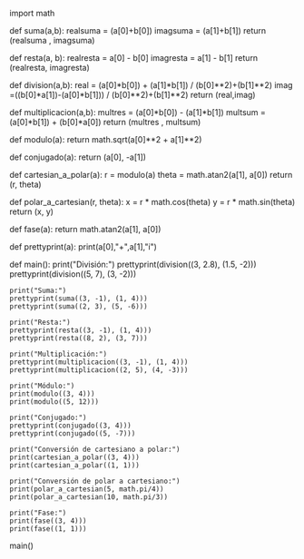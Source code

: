 import math

def suma(a,b):
    realsuma = (a[0]+b[0])
    imagsuma = (a[1]+b[1])
    return (realsuma , imagsuma)

def resta(a, b):
    realresta = a[0] - b[0]
    imagresta = a[1] - b[1]
    return (realresta, imagresta)

def division(a,b):
    real = (a[0]*b[0]) + (a[1]*b[1]) / (b[0]**2)+(b[1]**2)
    imag =((b[0]*a[1])-(a[0]*b[1])) / (b[0]**2)+(b[1]**2)
    return (real,imag)

def multiplicacion(a,b):
    multres = (a[0]*b[0]) - (a[1]*b[1])
    multsum = (a[0]*b[1]) + (b[0]*a[0])
    return (multres , multsum)

def modulo(a):
    return math.sqrt(a[0]**2 + a[1]**2)

def conjugado(a):
    return (a[0], -a[1])

def cartesian_a_polar(a):
    r = modulo(a)
    theta = math.atan2(a[1], a[0])
    return (r, theta)

def polar_a_cartesian(r, theta):
    x = r * math.cos(theta)
    y = r * math.sin(theta)
    return (x, y)

def fase(a):
    return math.atan2(a[1], a[0])


def prettyprint(a):
    print(a[0],"+",a[1],"i")

def main():
    print("División:")
    prettyprint(division((3, 2.8), (1.5, -2)))
    prettyprint(division((5, 7), (3, -2)))

    print("Suma:")
    prettyprint(suma((3, -1), (1, 4)))
    prettyprint(suma((2, 3), (5, -6)))

    print("Resta:")
    prettyprint(resta((3, -1), (1, 4)))
    prettyprint(resta((8, 2), (3, 7)))

    print("Multiplicación:")
    prettyprint(multiplicacion((3, -1), (1, 4)))
    prettyprint(multiplicacion((2, 5), (4, -3)))

    print("Módulo:")
    print(modulo((3, 4)))
    print(modulo((5, 12)))

    print("Conjugado:")
    prettyprint(conjugado((3, 4)))
    prettyprint(conjugado((5, -7)))

    print("Conversión de cartesiano a polar:")
    print(cartesian_a_polar((3, 4)))
    print(cartesian_a_polar((1, 1)))

    print("Conversión de polar a cartesiano:")
    print(polar_a_cartesian(5, math.pi/4))
    print(polar_a_cartesian(10, math.pi/3))

    print("Fase:")
    print(fase((3, 4)))
    print(fase((1, 1)))

main()
